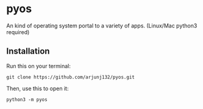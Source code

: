 # pyos
An kind of operating system portal to a variety of apps. (Linux/Mac python3 required)

## Installation

Run this on your terminal:

```
git clone https://github.com/arjunj132/pyos.git
```

Then, use this to open it:

```
python3 -m pyos
```
